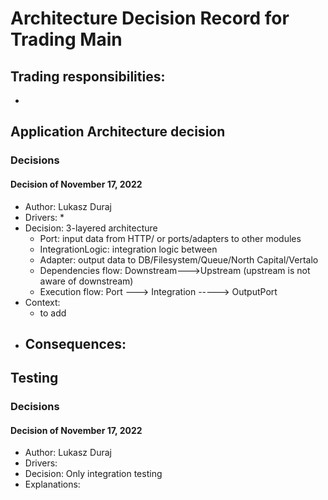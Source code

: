 # Architecture Decision Record for Trading Main

## Trading responsibilities:

* 

## Application Architecture decision

### Decisions

#### Decision of November 17, 2022

* Author: Lukasz Duraj
* Drivers:
    * 
* Decision: 3-layered architecture
    - Port: input data from HTTP/ or ports/adapters to other modules
    - IntegrationLogic: integration logic between
    - Adapter: output data to DB/Filesystem/Queue/North Capital/Vertalo
    - Dependencies flow: Downstream--->Upstream (upstream is not aware of downstream)
    - Execution flow: Port ---> Integration -----> OutputPort
* Context:
    - to add
* Consequences:
    - 

## Testing

### Decisions

#### Decision of November 17, 2022

* Author: Lukasz Duraj
* Drivers:
* Decision: Only integration testing
* Explanations:
